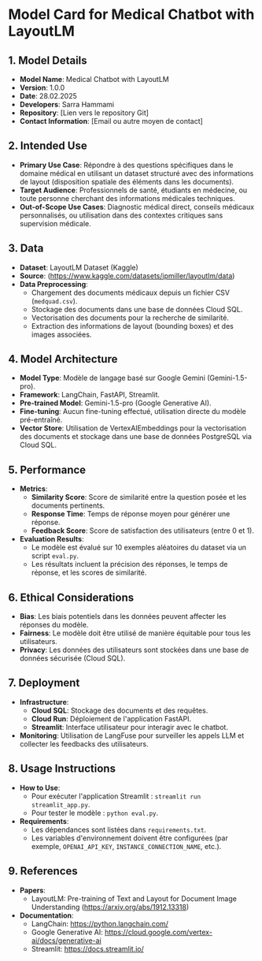 # Model Card for Medical Chatbot with LayoutLM

## 1. Model Details
- **Model Name**: Medical Chatbot with LayoutLM
- **Version**: 1.0.0
- **Date**: 28.02.2025
- **Developers**: Sarra Hammami 
- **Repository**: [Lien vers le repository Git]
- **Contact Information**: [Email ou autre moyen de contact]

## 2. Intended Use
- **Primary Use Case**: Répondre à des questions spécifiques dans le domaine médical en utilisant un dataset structuré avec des informations de layout (disposition spatiale des éléments dans les documents).
- **Target Audience**: Professionnels de santé, étudiants en médecine, ou toute personne cherchant des informations médicales techniques.
- **Out-of-Scope Use Cases**: Diagnostic médical direct, conseils médicaux personnalisés, ou utilisation dans des contextes critiques sans supervision médicale.

## 3. Data
- **Dataset**: LayoutLM Dataset (Kaggle)
- **Source**: (https://www.kaggle.com/datasets/jpmiller/layoutlm/data)
- **Data Preprocessing**:
  - Chargement des documents médicaux depuis un fichier CSV (`medquad.csv`).
  - Stockage des documents dans une base de données Cloud SQL.
  - Vectorisation des documents pour la recherche de similarité.
  - Extraction des informations de layout (bounding boxes) et des images associées.

## 4. Model Architecture
- **Model Type**: Modèle de langage basé sur Google Gemini (Gemini-1.5-pro).
- **Framework**: LangChain, FastAPI, Streamlit.
- **Pre-trained Model**: Gemini-1.5-pro (Google Generative AI).
- **Fine-tuning**: Aucun fine-tuning effectué, utilisation directe du modèle pré-entraîné.
- **Vector Store**: Utilisation de VertexAIEmbeddings pour la vectorisation des documents et stockage dans une base de données PostgreSQL via Cloud SQL.

## 5. Performance
- **Metrics**:
  - **Similarity Score**: Score de similarité entre la question posée et les documents pertinents.
  - **Response Time**: Temps de réponse moyen pour générer une réponse.
  - **Feedback Score**: Score de satisfaction des utilisateurs (entre 0 et 1).
- **Evaluation Results**:
  - Le modèle est évalué sur 10 exemples aléatoires du dataset via un script `eval.py`.
  - Les résultats incluent la précision des réponses, le temps de réponse, et les scores de similarité.

## 6. Ethical Considerations
- **Bias**: Les biais potentiels dans les données peuvent affecter les réponses du modèle.
- **Fairness**: Le modèle doit être utilisé de manière équitable pour tous les utilisateurs.
- **Privacy**: Les données des utilisateurs sont stockées dans une base de données sécurisée (Cloud SQL).

## 7. Deployment
- **Infrastructure**:
  - **Cloud SQL**: Stockage des documents et des requêtes.
  - **Cloud Run**: Déploiement de l'application FastAPI.
  - **Streamlit**: Interface utilisateur pour interagir avec le chatbot.
- **Monitoring**: Utilisation de LangFuse pour surveiller les appels LLM et collecter les feedbacks des utilisateurs.

## 8. Usage Instructions
- **How to Use**:
  - Pour exécuter l'application Streamlit : `streamlit run streamlit_app.py`.
  - Pour tester le modèle : `python eval.py`.
- **Requirements**:
  - Les dépendances sont listées dans `requirements.txt`.
  - Les variables d'environnement doivent être configurées (par exemple, `OPENAI_API_KEY`, `INSTANCE_CONNECTION_NAME`, etc.).

## 9. References
- **Papers**:
  - LayoutLM: Pre-training of Text and Layout for Document Image Understanding (https://arxiv.org/abs/1912.13318)
- **Documentation**:
  - LangChain: https://python.langchain.com/
  - Google Generative AI: https://cloud.google.com/vertex-ai/docs/generative-ai
  - Streamlit: https://docs.streamlit.io/